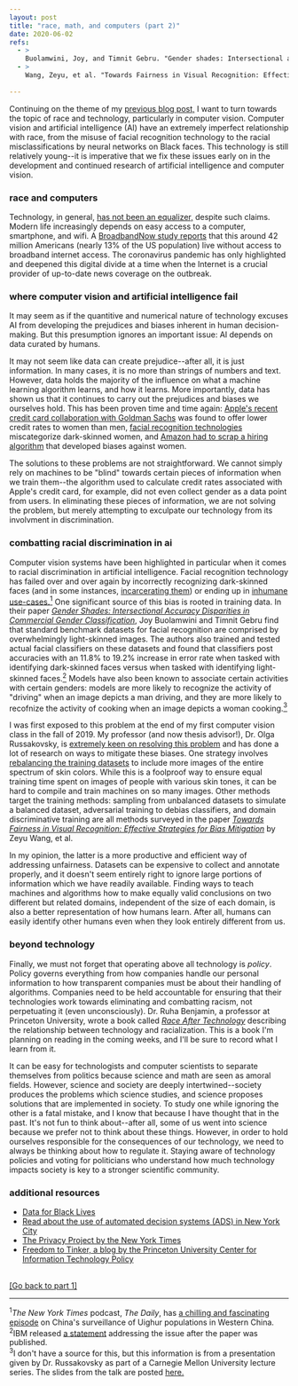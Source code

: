 ```yaml
---
layout: post
title: "race, math, and computers (part 2)"
date: 2020-06-02
refs:
  - >
    Buolamwini, Joy, and Timnit Gebru. "Gender shades: Intersectional accuracy disparities in commercial gender classification." <i>Conference on fairness, accountability and transparency.</i> 2018.
  - >
    Wang, Zeyu, et al. "Towards Fairness in Visual Recognition: Effective Strategies for Bias Mitigation." <i>arXiv preprint arXiv:1911.11834</i> (2019).
    
---
```


Continuing on the theme of my <a href="http://www.sxzhang25.github.io/blog/2020/06/02/race-math-and-computers-pt-1">previous blog post,</a> I want to turn towards the topic of race and technology, particularly in computer vision. Computer vision and artificial intelligence (AI) have an extremely imperfect relationship with race, from the misuse of facial recognition technology to the racial misclassifications by neural networks on Black faces. This technology is still relatively young--it is imperative that we fix these issues early on in the development and continued research of artificial intelligence and computer vision.

<!--excerpt-->

<h3>race and computers</h3>
Technology, in general, <a href="https://www.theatlantic.com/technology/archive/2018/09/tech-was-supposed-to-be-societys-great-equalizer-what-happened/571660/">has not been an equalizer,</a> despite such claims. Modern life increasingly depends on easy access to a computer, smartphone, and wifi. A <a href="https://broadbandnow.com/research/fcc-underestimates-unserved-by-50-percent">BroadbandNow study reports</a> that this around 42 million Americans (nearly 13% of the US population) live without access to broadband internet access. The coronavirus pandemic has only highlighted and deepened this digital divide at a time when the Internet is a crucial provider of up-to-date news coverage on the outbreak.


<h3>where computer vision and artificial intelligence fail</h3>
It may seem as if the quantitive and numerical nature of technology excuses AI from developing the prejudices and biases inherent in human decision-making. But this presumption ignores an important issue: AI depends on data curated by humans.

It may not seem like data can create prejudice--after all, it is just information. In many cases, it is no more than strings of numbers and text. However, data holds the majority of the influence on what a machine learning algorithm learns, and how it learns. More importantly, data has shown us that it continues to carry out the prejudices and biases we ourselves hold. This has been proven time and time again: <a href="https://www.wired.com/story/the-apple-card-didnt-see-genderand-thats-the-problem/">Apple's recent credit card collaboration with Goldman Sachs</a> was found to offer lower credit rates to women than men, <a href="https://www.youtube.com/watch?v=QxuyfWoVV98">facial recognition technologies</a> miscategorize dark-skinned women, and <a href="https://www.theverge.com/2018/10/10/17958784/ai-recruiting-tool-bias-amazon-report">Amazon had to scrap a hiring algorithm</a> that developed biases against women.

The solutions to these problems are not straightforward. We cannot simply rely on machines to be "blind" towards certain pieces of information when we train them--the algorithm used to calculate credit rates associated with Apple's credit card, for example, did not even collect gender as a data point from users. In eliminating these pieces of information, we are not solving the problem, but merely attempting to exculpate our technology from its involvment in discrimination.

<h3>combatting racial discrimination in ai</h3>
Computer vision systems have been highlighted in particular when it comes to racial discrimination in artificial intelligence. Facial recognition technology has failed over and over again by incorrectly recognizing dark-skinned faces (and in some instances, <a href="https://www.technologyreview.com/2019/01/21/137783/algorithms-criminal-justice-ai/">incarcerating them</a>) or ending up in <a href="https://www.npr.org/2019/12/16/788597818/how-china-is-using-facial-recognition-technology#:~:text=Facial%20recognition%20technology%20became%20part%20of%20the%20fabric%20of%20life,using%20the%20technology%20for%20surveillance.">inhumane use-cases.</a><a href="#footnote1"><sup>1</sup></a> One significant source of this bias is rooted in training data. In their paper <a href="http://proceedings.mlr.press/v81/buolamwini18a.html"><i>Gender Shades: Intersectional Accuracy Disparities in Commercial Gender Classification</i></a>, Joy Buolamwini and Timnit Gebru find that standard benchmark datasets for facial recognition are comprised by overwhelmingly light-skinned images. The authors also trained and tested actual facial classifiers on these datasets and found that classifiers post accuracies with an 11.8% to 19.2% increase in error rate when tasked with identifying dark-skinned faces versus when tasked with identifying light-skinned faces.<a href="#footnote2"><sup>2</sup></a> Models have also been known to associate certain activities with certain genders: models are more likely to recognize the activity of "driving" when an image depicts a man driving, and they are more likely to recofnize the activity of cooking when an image depicts a woman cooking.<a href="#footnote2"><sup>3</sup></a>

I was first exposed to this problem at the end of my first computer vision class in the fall of 2019. My professor (and now thesis advisor!), Dr. Olga Russakovsky, is <a href="https://www.technologyreview.com/innovator/olga-russakovsky/">extremely keen on resolving this problem</a> and has done a lot of research on ways to mitigate these biases. One strategy involves <a href="https://arxiv.org/pdf/1912.07726.pdf">rebalancing the training datasets</a> to include more images of the entire spectrum of skin colors. While this is a foolproof way to ensure equal training time spent on images of people with various skin tones, it can be hard to compile and train machines on so many images. Other methods target the training methods: sampling from unbalanced datasets to simulate a balanced dataset, adversarial training to debias classifiers, and domain discriminative training are all methods surveyed in the paper <a href="https://arxiv.org/pdf/1911.11834.pdf"><i>Towards Fairness in Visual Recognition: Effective Strategies for Bias Mitigation</i></a> by Zeyu Wang, et al.

In my opinion, the latter is a more productive and efficient way of addressing unfairness. Datasets can be expensive to collect and annotate properly, and it doesn't seem entirely right to ignore large portions of information which we have readily available. Finding ways to teach machines and algorithms how to make equally valid conclusions on two different but related domains, independent of the size of each domain, is also a better representation of how humans learn. After all, humans can easily identify other humans even when they look entirely different from us.

<h3>beyond technology</h3>
Finally, we must not forget that operating above all technology is <i>policy</i>. Policy governs everything from how companies handle our personal information to how transparent companies must be about their handling of algorithms. Companies need to be held accountable for ensuring that their technologies work towards eliminating and combatting racism, not perpetuating it (even unconsciously). Dr. Ruha Benjamin, a professor at Princeton University, wrote a book called <a href="https://www.ruhabenjamin.com/race-after-technology"><i>Race After Technology</i></a> describing the relationship between technology and racialization. This is a book I'm planning on reading in the coming weeks, and I'll be sure to record what I learn from it.

It can be easy for technologists and computer scientists to separate themselves from politics because science and math are seen as amoral fields. However, science and society are deeply intertwined--society produces the problems which science studies, and science proposes solutions that are implemented in society. To study one while ignoring the other is a fatal mistake, and I know that because I have thought that in the past. It's not fun to think about--after all, some of us went into science because we prefer not to think about these things. However, in order to hold ourselves responsible for the consequences of our technology, we need to always be thinking about how to regulate it. Staying aware of technology policies and voting for politicians who understand how much technology impacts society is key to a stronger scientific community.

<h3>additional resources</h3>
<ul>
  <li><a href="http://d4bl.org/">Data for Black Lives</a></li>
  <li><a href="https://ainowinstitute.org/ads-shadowreport-2019.pdf">Read about the use of automated decision systems (ADS) in New York City</a></li>
  <li><a href="https://www.nytimes.com/interactive/2019/opinion/internet-privacy-project.html">The Privacy Project by the New York Times</a></li>
  <li><a href="https://freedom-to-tinker.com/">Freedom to Tinker, a blog by the Princeton University Center for Information Technology Policy</a></li>
</ul>

<br>
<a href="http://www.sxzhang25.github.io/blog/2020/06/02/race-math-and-computers-pt-2">[Go back to part 1]</a>


<div class="footnotes">
<hr align="left" size="1">
<section id="footnote1"><sup>1</sup><i>The New York Times</i> podcast, <i>The Daily</i>, has <a href="https://www.nytimes.com/2020/02/13/podcasts/uighurs-coverage-daily-podcast.html">a chilling and fascinating episode</a> on China's surveillance of Uighur populations in Western China.</section>

<section id="footnote2"><sup>2</sup>IBM released <a href="http://gendershades.org/docs/ibm.pdf">a statement</a> addressing the issue after the paper was published.</section>

<section id="footnote2"><sup>3</sup>I don't have a source for this, but this information is from a presentation given by Dr. Russakovsky as part of a Carnegie Mellon University lecture series. The slides from the talk are posted <a href="https://visualai.princeton.edu/slides/Fairness_CVPR2018.pdf">here.</a></section>
</div>


